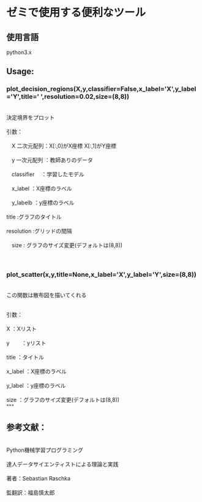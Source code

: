 # ゼミで使用する便利なツール



 ## 使用言語
 python3.x
 
 ## Usage:
 
 ### plot_decision_regions(X,y,classifier=False,x_label='X',y_label='Y',title=' ',resolution=0.02,size=(8,8))
<br>決定境界をプロット</br>
 <br>引数：</br>
<br> 　X  二次元配列：X[:,0]がX座標  X[:,1]がY座標</br>
<br> 　y 一次元配列  ：教師ありのデータ</br>
<br> 　classifier　      ：学習したモデル</br>
<br> 　x_label            ：X座標のラベル</br>
<br> 　y_labelb         ：y座標のラベル</br>
<br>    title                   :グラフのタイトル</br>
<br>  resolution           :グリッドの間隔</br>
<br> 　size  : グラフのサイズ変更(デフォルトは(8,8))</br>
<br></br>

### plot_scatter(x,y,title=None,x_label='X',y_label='Y',size=(8,8))
<br>この関数は散布図を描いてくれる

<br>引数：</br>
<br>X       ：Xリスト</br>
<br>y　　    ：yリスト</br>
<br>title   ：タイトル</br>
<br>x_label ：X座標のラベル</br>
<br>y_label ：y座標のラベル</br>
<br>size    ：グラフのサイズ変更(デフォルトは(8,8))</br>
"""
 ## 参考文献：
 <br>Python機械学習プログラミング</br>
<br>達人データサイエンティストによる理論と実践</br>
<br>著者：Sebastian Raschka</br>
<br>監翻訳：福島慎太郎</br>
